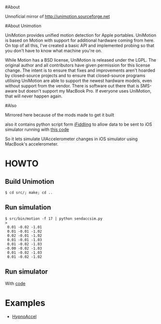 #About

Unnoficial mirror of http://unimotion.sourceforge.net

#About Unimotion

UniMotion provides unified motion detection for Apple portables. UniMotion is based on Motion with support for additional hardware coming from here. On top of all this, I've created a basic API and implemented probing so that you don't have to know what machine you're on.

While Motion has a BSD license, UniMotion is released under the LGPL. The original author and all contributors have given permission for this license change. The intent is to ensure that fixes and improvements aren't hoarded by closed-source projects and to ensure that closed-source programs utilising UniMotion are able to support the newest hardware models, even without support from the vendor. There is software out there that is SMS-aware but doesn't support my MacBook Pro. If everyone uses UniMotion, that will never happen again.

#Also

Mirrored here because of the mods made to get it built

also it contains python script form [iFiddling](http://ifiddling.blogspot.com/2009/01/dummy2.html) to allow data to be sent to iOS simulator running with [this code](http://code.google.com/p/accelerometer-simulator/wiki/Home)

So it lets simulate UIAccelerometer changes in iOS simulator using MacBook's accelerometer.


# HOWTO

## Build Unimotion

    $ cd src/; make; cd ..

## Run simulation

    $ src/bin/motion -f 17 | python sendaccsim.py
    >
     0.01 -0.02 -1.01
     0.01 -0.01 -1.02
     0.02 -0.01 -1.02
     0.01 -0.01 -1.03
     0.01 -0.02 -1.03
    -0.00 -0.02 -1.03
     0.01 -0.02 -1.03
     0.01 -0.02 -1.02

## Run simulator

With [code](http://code.google.com/p/accelerometer-simulator/wiki/Home#Embedding_into_your_application)


# Examples

- [HypnoAccel](https://github.com/gmarik/iOsProgramming-2e/tree/master/08-Accelerometer/HypnoAccell)